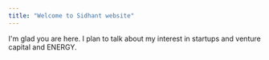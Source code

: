 ```yaml
---
title: "Welcome to Sidhant website"
---
```


I'm glad you are here. I plan to talk about my interest in startups and venture capital and ENERGY.
